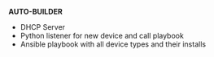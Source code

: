**AUTO-BUILDER**

 * DHCP Server
 * Python listener for new device and call playbook
 * Ansible playbook with all device types and their installs